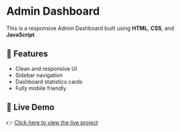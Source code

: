 # Admin Dashboard

This is a responsive Admin Dashboard built using **HTML**, **CSS**, and **JavaScript**.

## 🌟 Features

- Clean and responsive UI
- Sidebar navigation
- Dashboard statistics cards
- Fully mobile friendly

## 🚀 Live Demo

👉 [Click here to view the live project](https://maruf-islam07.github.io/admin-dashbord/)
